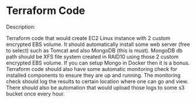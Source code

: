 # Terraform Code 

Description:

Terraform code that would create EC2 Linux instance with 2 custom encrypted EBS volume.
It should automatically install some web server (free to select) such as Tomcat and also MongoDB (this is must). MongoDB db path should be XFS file system created in RAID10 using those 2 custom encrypted EBS volume. If you can setup Mongo in Docker then it is a bonus.
Terraform code should also have some automatic monitoring check for installed components to ensure they are up and running. The monitoring check should log the results to certain location where one can go and view. There should also be automation that would upload those logs to some s3 bucket once every hour.
